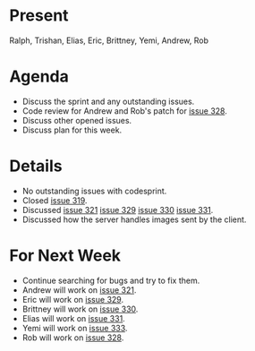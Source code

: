 # Present #

Ralph, Trishan, Elias, Eric, Brittney, Yemi, Andrew, Rob

# Agenda #

  * Discuss the sprint and any outstanding issues.
  * Code review for Andrew and Rob's patch for [issue 328](https://code.google.com/p/posit-mobile/issues/detail?id=328).
  * Discuss other opened issues.
  * Discuss plan for this week.

# Details #

  * No outstanding issues with codesprint.
  * Closed [issue 319](https://code.google.com/p/posit-mobile/issues/detail?id=319).
  * Discussed [issue 321](https://code.google.com/p/posit-mobile/issues/detail?id=321) [issue 329](https://code.google.com/p/posit-mobile/issues/detail?id=329) [issue 330](https://code.google.com/p/posit-mobile/issues/detail?id=330) [issue 331](https://code.google.com/p/posit-mobile/issues/detail?id=331).
  * Discussed how the server handles images sent by the client.

# For Next Week #

  * Continue searching for bugs and try to fix them.
  * Andrew will work on [issue 321](https://code.google.com/p/posit-mobile/issues/detail?id=321).
  * Eric will work on [issue 329](https://code.google.com/p/posit-mobile/issues/detail?id=329).
  * Brittney will work on [issue 330](https://code.google.com/p/posit-mobile/issues/detail?id=330).
  * Elias will work on [issue 331](https://code.google.com/p/posit-mobile/issues/detail?id=331).
  * Yemi will work on [issue 333](https://code.google.com/p/posit-mobile/issues/detail?id=333).
  * Rob will work on [issue 328](https://code.google.com/p/posit-mobile/issues/detail?id=328).